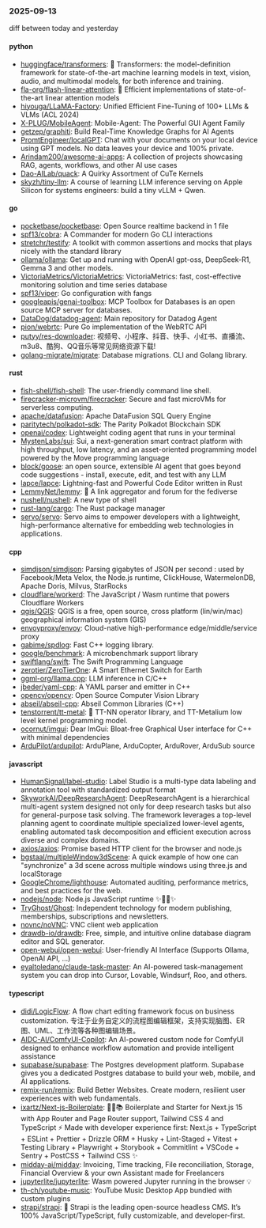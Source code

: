 ### 2025-09-13
diff between today and yesterday

#### python
* [huggingface/transformers](https://github.com/huggingface/transformers): 🤗 Transformers: the model-definition framework for state-of-the-art machine learning models in text, vision, audio, and multimodal models, for both inference and training.
* [fla-org/flash-linear-attention](https://github.com/fla-org/flash-linear-attention): 🚀 Efficient implementations of state-of-the-art linear attention models
* [hiyouga/LLaMA-Factory](https://github.com/hiyouga/LLaMA-Factory): Unified Efficient Fine-Tuning of 100+ LLMs & VLMs (ACL 2024)
* [X-PLUG/MobileAgent](https://github.com/X-PLUG/MobileAgent): Mobile-Agent: The Powerful GUI Agent Family
* [getzep/graphiti](https://github.com/getzep/graphiti): Build Real-Time Knowledge Graphs for AI Agents
* [PromtEngineer/localGPT](https://github.com/PromtEngineer/localGPT): Chat with your documents on your local device using GPT models. No data leaves your device and 100% private.
* [Arindam200/awesome-ai-apps](https://github.com/Arindam200/awesome-ai-apps): A collection of projects showcasing RAG, agents, workflows, and other AI use cases
* [Dao-AILab/quack](https://github.com/Dao-AILab/quack): A Quirky Assortment of CuTe Kernels
* [skyzh/tiny-llm](https://github.com/skyzh/tiny-llm): A course of learning LLM inference serving on Apple Silicon for systems engineers: build a tiny vLLM + Qwen.

#### go
* [pocketbase/pocketbase](https://github.com/pocketbase/pocketbase): Open Source realtime backend in 1 file
* [spf13/cobra](https://github.com/spf13/cobra): A Commander for modern Go CLI interactions
* [stretchr/testify](https://github.com/stretchr/testify): A toolkit with common assertions and mocks that plays nicely with the standard library
* [ollama/ollama](https://github.com/ollama/ollama): Get up and running with OpenAI gpt-oss, DeepSeek-R1, Gemma 3 and other models.
* [VictoriaMetrics/VictoriaMetrics](https://github.com/VictoriaMetrics/VictoriaMetrics): VictoriaMetrics: fast, cost-effective monitoring solution and time series database
* [spf13/viper](https://github.com/spf13/viper): Go configuration with fangs
* [googleapis/genai-toolbox](https://github.com/googleapis/genai-toolbox): MCP Toolbox for Databases is an open source MCP server for databases.
* [DataDog/datadog-agent](https://github.com/DataDog/datadog-agent): Main repository for Datadog Agent
* [pion/webrtc](https://github.com/pion/webrtc): Pure Go implementation of the WebRTC API
* [putyy/res-downloader](https://github.com/putyy/res-downloader): 视频号、小程序、抖音、快手、小红书、直播流、m3u8、酷狗、QQ音乐等常见网络资源下载!
* [golang-migrate/migrate](https://github.com/golang-migrate/migrate): Database migrations. CLI and Golang library.

#### rust
* [fish-shell/fish-shell](https://github.com/fish-shell/fish-shell): The user-friendly command line shell.
* [firecracker-microvm/firecracker](https://github.com/firecracker-microvm/firecracker): Secure and fast microVMs for serverless computing.
* [apache/datafusion](https://github.com/apache/datafusion): Apache DataFusion SQL Query Engine
* [paritytech/polkadot-sdk](https://github.com/paritytech/polkadot-sdk): The Parity Polkadot Blockchain SDK
* [openai/codex](https://github.com/openai/codex): Lightweight coding agent that runs in your terminal
* [MystenLabs/sui](https://github.com/MystenLabs/sui): Sui, a next-generation smart contract platform with high throughput, low latency, and an asset-oriented programming model powered by the Move programming language
* [block/goose](https://github.com/block/goose): an open source, extensible AI agent that goes beyond code suggestions - install, execute, edit, and test with any LLM
* [lapce/lapce](https://github.com/lapce/lapce): Lightning-fast and Powerful Code Editor written in Rust
* [LemmyNet/lemmy](https://github.com/LemmyNet/lemmy): 🐀 A link aggregator and forum for the fediverse
* [nushell/nushell](https://github.com/nushell/nushell): A new type of shell
* [rust-lang/cargo](https://github.com/rust-lang/cargo): The Rust package manager
* [servo/servo](https://github.com/servo/servo): Servo aims to empower developers with a lightweight, high-performance alternative for embedding web technologies in applications.

#### cpp
* [simdjson/simdjson](https://github.com/simdjson/simdjson): Parsing gigabytes of JSON per second : used by Facebook/Meta Velox, the Node.js runtime, ClickHouse, WatermelonDB, Apache Doris, Milvus, StarRocks
* [cloudflare/workerd](https://github.com/cloudflare/workerd): The JavaScript / Wasm runtime that powers Cloudflare Workers
* [qgis/QGIS](https://github.com/qgis/QGIS): QGIS is a free, open source, cross platform (lin/win/mac) geographical information system (GIS)
* [envoyproxy/envoy](https://github.com/envoyproxy/envoy): Cloud-native high-performance edge/middle/service proxy
* [gabime/spdlog](https://github.com/gabime/spdlog): Fast C++ logging library.
* [google/benchmark](https://github.com/google/benchmark): A microbenchmark support library
* [swiftlang/swift](https://github.com/swiftlang/swift): The Swift Programming Language
* [zerotier/ZeroTierOne](https://github.com/zerotier/ZeroTierOne): A Smart Ethernet Switch for Earth
* [ggml-org/llama.cpp](https://github.com/ggml-org/llama.cpp): LLM inference in C/C++
* [jbeder/yaml-cpp](https://github.com/jbeder/yaml-cpp): A YAML parser and emitter in C++
* [opencv/opencv](https://github.com/opencv/opencv): Open Source Computer Vision Library
* [abseil/abseil-cpp](https://github.com/abseil/abseil-cpp): Abseil Common Libraries (C++)
* [tenstorrent/tt-metal](https://github.com/tenstorrent/tt-metal): 🤘 TT-NN operator library, and TT-Metalium low level kernel programming model.
* [ocornut/imgui](https://github.com/ocornut/imgui): Dear ImGui: Bloat-free Graphical User interface for C++ with minimal dependencies
* [ArduPilot/ardupilot](https://github.com/ArduPilot/ardupilot): ArduPlane, ArduCopter, ArduRover, ArduSub source

#### javascript
* [HumanSignal/label-studio](https://github.com/HumanSignal/label-studio): Label Studio is a multi-type data labeling and annotation tool with standardized output format
* [SkyworkAI/DeepResearchAgent](https://github.com/SkyworkAI/DeepResearchAgent): DeepResearchAgent is a hierarchical multi-agent system designed not only for deep research tasks but also for general-purpose task solving. The framework leverages a top-level planning agent to coordinate multiple specialized lower-level agents, enabling automated task decomposition and efficient execution across diverse and complex domains.
* [axios/axios](https://github.com/axios/axios): Promise based HTTP client for the browser and node.js
* [bgstaal/multipleWindow3dScene](https://github.com/bgstaal/multipleWindow3dScene): A quick example of how one can "synchronize" a 3d scene across multiple windows using three.js and localStorage
* [GoogleChrome/lighthouse](https://github.com/GoogleChrome/lighthouse): Automated auditing, performance metrics, and best practices for the web.
* [nodejs/node](https://github.com/nodejs/node): Node.js JavaScript runtime ✨🐢🚀✨
* [TryGhost/Ghost](https://github.com/TryGhost/Ghost): Independent technology for modern publishing, memberships, subscriptions and newsletters.
* [novnc/noVNC](https://github.com/novnc/noVNC): VNC client web application
* [drawdb-io/drawdb](https://github.com/drawdb-io/drawdb): Free, simple, and intuitive online database diagram editor and SQL generator.
* [open-webui/open-webui](https://github.com/open-webui/open-webui): User-friendly AI Interface (Supports Ollama, OpenAI API, ...)
* [eyaltoledano/claude-task-master](https://github.com/eyaltoledano/claude-task-master): An AI-powered task-management system you can drop into Cursor, Lovable, Windsurf, Roo, and others.

#### typescript
* [didi/LogicFlow](https://github.com/didi/LogicFlow): A flow chart editing framework focus on business customization. 专注于业务自定义的流程图编辑框架，支持实现脑图、ER图、UML、工作流等各种图编辑场景。
* [AIDC-AI/ComfyUI-Copilot](https://github.com/AIDC-AI/ComfyUI-Copilot): An AI-powered custom node for ComfyUI designed to enhance workflow automation and provide intelligent assistance
* [supabase/supabase](https://github.com/supabase/supabase): The Postgres development platform. Supabase gives you a dedicated Postgres database to build your web, mobile, and AI applications.
* [remix-run/remix](https://github.com/remix-run/remix): Build Better Websites. Create modern, resilient user experiences with web fundamentals.
* [ixartz/Next-js-Boilerplate](https://github.com/ixartz/Next-js-Boilerplate): 🚀🎉📚 Boilerplate and Starter for Next.js 15 with App Router and Page Router support, Tailwind CSS 4 and TypeScript ⚡️ Made with developer experience first: Next.js + TypeScript + ESLint + Prettier + Drizzle ORM + Husky + Lint-Staged + Vitest + Testing Library + Playwright + Storybook + Commitlint + VSCode + Sentry + PostCSS + Tailwind CSS ✨
* [midday-ai/midday](https://github.com/midday-ai/midday): Invoicing, Time tracking, File reconciliation, Storage, Financial Overview & your own Assistant made for Freelancers
* [jupyterlite/jupyterlite](https://github.com/jupyterlite/jupyterlite): Wasm powered Jupyter running in the browser 💡
* [th-ch/youtube-music](https://github.com/th-ch/youtube-music): YouTube Music Desktop App bundled with custom plugins
* [strapi/strapi](https://github.com/strapi/strapi): 🚀 Strapi is the leading open-source headless CMS. It’s 100% JavaScript/TypeScript, fully customizable, and developer-first.
